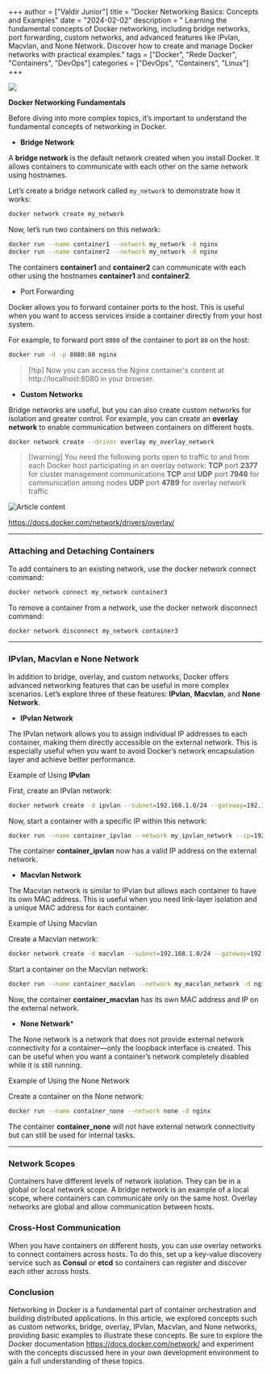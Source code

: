 +++
author = ["Valdir Junior"]
title = "Docker Networking Basics: Concepts and Examples" 
date = "2024-02-02"
description = " Learning the fundamental concepts of Docker networking, including bridge networks, port forwarding, custom networks, and advanced features like IPvlan, Macvlan, and None Network. Discover how to create and manage Docker networks with practical examples."
tags = ["Docker", "Rede Docker", "Containers", "DevOps"]
categories = ["DevOps", "Containers", "Linux"]
+++

![](https://media.licdn.com/dms/image/v2/D4E12AQFcvRWeihIBbg/article-cover_image-shrink_720_1280/article-cover_image-shrink_720_1280/0/1694442094516?e=1758758400&v=beta&t=FHEiicoOMbEloPH5RMlnSD8_vAUMSe_ILdJP2PUn4yk)

**Docker Networking Fundamentals**

Before diving into more complex topics, it’s important to understand the fundamental concepts of networking in Docker.

- **Bridge Network**

A **bridge network** is the default network created when you install Docker. It allows containers to communicate with each other on the same network using hostnames.

Let’s create a bridge network called `my_network` to demonstrate how it works:

```zsh
docker network create my_network
```

Now, let’s run two containers on this network:

```zsh
docker run --name container1 --network my_network -d nginx
docker run --name container2 --network my_network -d nginx
```

The containers **container1** and **container2** can communicate with each other using the hostnames **container1** and **container2**.

- Port Forwarding

Docker allows you to forward container ports to the host. This is useful when you want to access services inside a container directly from your host system.

For example, to forward port `8080` of the container to port `80` on the host:

```zsh
docker run -d -p 8080:80 nginx
```

> [!tip] Now you can access the Nginx container's content at http://localhost:8080 in your browser.

- **Custom Networks**

Bridge networks are useful, but you can also create custom networks for isolation and greater control. For example, you can create an **overlay network** to enable communication between containers on different hosts.

```zsh
docker network create --driver overlay my_overlay_network
```

> [!warning] You need the following ports open to traffic to and from each Docker host participating in an overlay network:
**TCP** port **2377** for cluster management communications
**TCP** and **UDP** port **7946** for communication among nodes
**UDP** port **4789** for overlay network traffic

![Article content](https://media.licdn.com/dms/image/v2/D4E12AQGvUz-_HmErbQ/article-inline_image-shrink_1500_2232/article-inline_image-shrink_1500_2232/0/1694512271901?e=1758758400&v=beta&t=hd8vawzYXp6TtLjoTTb1D_J1NheS2RYhgLi0p9we4fQ)

https://docs.docker.com/network/drivers/overlay/

---

### Attaching and Detaching Containers

To add containers to an existing network, use the docker network connect command:

```zsh
docker network connect my_network container3
```

To remove a container from a network, use the docker network disconnect command:

```zsh
docker network disconnect my_network container3
```
___

### IPvlan, Macvlan e None Network

In addition to bridge, overlay, and custom networks, Docker offers advanced networking features that can be useful in more complex scenarios. Let’s explore three of these features: **IPvlan**, **Macvlan**, and **None Network**.

- **IPvlan Network**

The IPvlan network allows you to assign individual IP addresses to each container, making them directly accessible on the external network. This is especially useful when you want to avoid Docker’s network encapsulation layer and achieve better performance.

Example of Using **IPvlan**

First, create an IPvlan network:

```zsh
docker network create -d ipvlan --subnet=192.168.1.0/24 --gateway=192.168.1.1 -o parent=eth0 my_ipvlan_network
```
Now, start a container with a specific IP within this network:

```zsh
docker run --name container_ipvlan --network my_ipvlan_network --ip=192.168.1.2 -d nginx
```

The container **container_ipvlan** now has a valid IP address on the external network.

- **Macvlan Network**

The Macvlan network is similar to IPvlan but allows each container to have its own MAC address. This is useful when you need link-layer isolation and a unique MAC address for each container.

Example of Using Macvlan

Create a Macvlan network:

```zsh
docker network create -d macvlan --subnet=192.168.1.0/24 --gateway=192.168.1.1 -o parent=eth0 my_macvlan_network
```

Start a container on the Macvlan network:

```zsh
docker run --name container_macvlan --network my_macvlan_network -d nginx
```

Now, the container **container_macvlan** has its own MAC address and IP on the external network.

- **None Network***

The None network is a network that does not provide external network connectivity for a container—only the loopback interface is created. This can be useful when you want a container’s network completely disabled while it is still running.

Example of Using the None Network

Create a container on the None network:

```zsh
docker run --name container_none --network none -d nginx
```
The container **container_none** will not have external network connectivity but can still be used for internal tasks.

___

### **Network Scopes**

Containers have different levels of network isolation. They can be in a global or local network scope. A bridge network is an example of a local scope, where containers can communicate only on the same host. Overlay networks are global and allow communication between hosts.

### **Cross-Host Communication**

When you have containers on different hosts, you can use overlay networks to connect containers across hosts. To do this, set up a key-value discovery service such as **Consul** or **etcd** so containers can register and discover each other across hosts.

### **Conclusion**

Networking in Docker is a fundamental part of container orchestration and building distributed applications. In this article, we explored concepts such as custom networks, bridge, overlay, IPvlan, Macvlan, and None networks, providing basic examples to illustrate these concepts. Be sure to explore the Docker documentation https://docs.docker.com/network/
 and experiment with the concepts discussed here in your own development environment to gain a full understanding of these topics.
